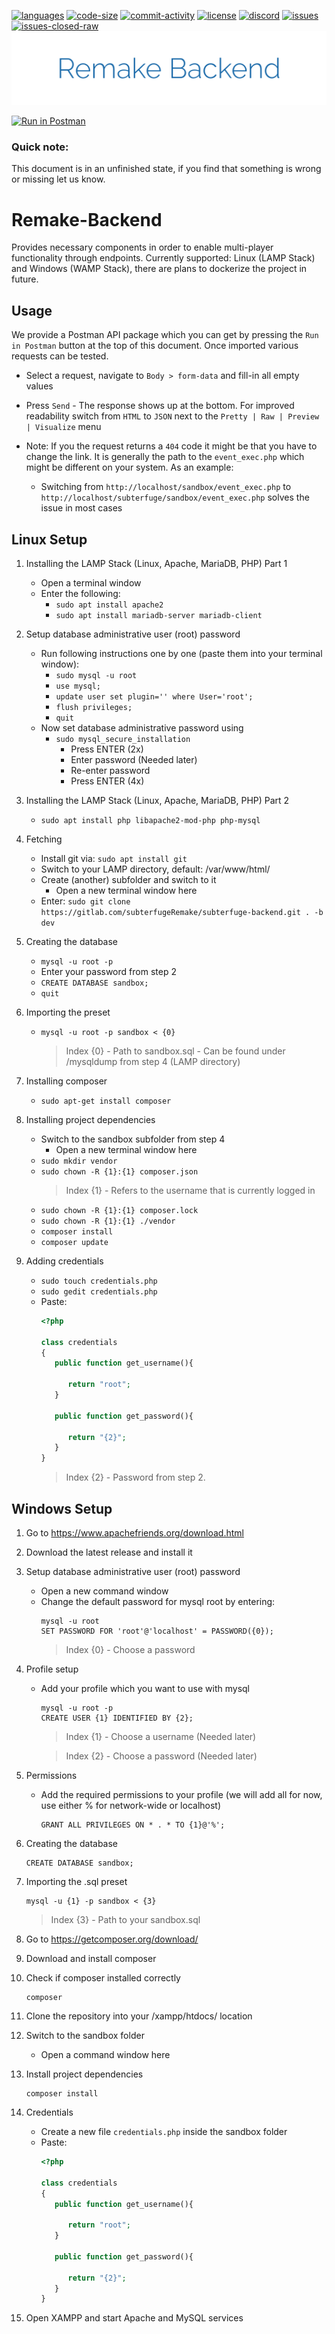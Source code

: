 [![languages](https://img.shields.io/github/languages/top/Subterfuge-Revived/Remake-Backend)]()
[![code-size](https://img.shields.io/github/languages/code-size/Subterfuge-Revived/Remake-Backend)]()
[![commit-activity](https://img.shields.io/github/commit-activity/y/Subterfuge-Revived/Remake-Backend)](https://github.com/Subterfuge-Revived/Remake-Backend/pulse/yearly)
[![license](https://img.shields.io/github/license/Subterfuge-Revived/Remake-Backend)](LICENSE)
[![discord](https://img.shields.io/discord/617149385196961792)](https://discord.gg/GNk7Xw4)
[![issues](https://img.shields.io/github/issues/Subterfuge-Revived/Remake-Backend)](https://github.com/Subterfuge-Revived/Remake-Backend/issues?q=is%3Aopen)
[![issues-closed-raw](https://img.shields.io/github/issues-closed/Subterfuge-Revived/Remake-Backend)](https://github.com/Subterfuge-Revived/Remake-Backend/issues?q=is%3Aclosed+)
[![Banner](banner.png)]()

[![Run in Postman](https://run.pstmn.io/button.svg)](https://app.getpostman.com/run-collection/832fc79f1e130e713524)
### Quick note:

This document is in an unfinished state, if you find that something is wrong or missing let us know.

# Remake-Backend

Provides necessary components in order to enable multi-player functionality through endpoints. Currently supported: Linux 
(LAMP Stack) and Windows (WAMP Stack), there are plans to dockerize the project in future.

## Usage

We provide a Postman API package which you can get by pressing the `Run in Postman` button at the top of this 
document. Once imported various requests can be tested. 
 - Select a request, navigate to `Body > form-data` and fill-in all empty values
 - Press `Send` - The response shows up at the bottom. For improved readability switch from `HTML` to `JSON` next
 to the `Pretty | Raw | Preview | Visualize` menu
 
 - Note: If you the request returns a `404` code it might be that you have to change the link. It is generally the path 
 to the `event_exec.php` which might be different on your system.
 As an example:
    - Switching from `http://localhost/sandbox/event_exec.php` to `http://localhost/subterfuge/sandbox/event_exec.php`
    solves the issue in most cases

## Linux Setup

1. Installing the LAMP Stack (Linux, Apache, MariaDB, PHP) Part 1

   - Open a terminal window
   - Enter the following: 
     - `sudo apt install apache2`
     - `sudo apt install mariadb-server mariadb-client`
     
2. Setup database administrative user (root) password
   - Run following instructions one by one (paste them into your terminal window):
     - `sudo mysql -u root`
     - `use mysql;`
     - `update user set plugin='' where User='root';`
     - `flush privileges;`
     - `quit`
   - Now set database administrative password using
     - `sudo mysql_secure_installation`
        - Press ENTER (2x)
        - Enter password (Needed later)
        - Re-enter password
        - Press ENTER (4x)
        
3. Installing the LAMP Stack (Linux, Apache, MariaDB, PHP) Part 2
   - `sudo apt install php libapache2-mod-php php-mysql`
     
4. Fetching
   - Install git via: `sudo apt install git`
   - Switch to your LAMP directory, default: /var/www/html/
   - Create (another) subfolder and switch to it
     - Open a new terminal window  here
   - Enter: `sudo git clone https://gitlab.com/subterfugeRemake/subterfuge-backend.git . -b dev`
     
5. Creating the database
   - `mysql -u root -p`
   - Enter your password from step 2
   - `CREATE DATABASE sandbox;`
   - `quit`
     
6. Importing the preset
   - `mysql -u root -p sandbox < {0}`
     > Index {0} - Path to sandbox.sql - Can be found under /mysqldump from step 4 (LAMP directory)
   
7. Installing composer
   - `sudo apt-get install composer`
   
8. Installing project dependencies
   - Switch to the sandbox subfolder from step 4
     - Open a new terminal window here
   - `sudo mkdir vendor`
   - `sudo chown -R {1}:{1} composer.json` 
     > Index {1} - Refers to the username that is currently logged in
   - `sudo chown -R {1}:{1} composer.lock`
   - `sudo chown -R {1}:{1} ./vendor`
   - `composer install`
   - `composer update`
   
9. Adding credentials
   - `sudo touch credentials.php`
   - `sudo gedit credentials.php`
   - Paste:
        ```php
        <?php
        
        class credentials
        {
           public function get_username(){
        
              return "root";
           }
        
           public function get_password(){
        
              return "{2}";
           }
        }
        ```
        > Index {2} - Password from step 2.

## Windows Setup

1. Go to https://www.apachefriends.org/download.html

2. Download the latest release and install it

3. Setup database administrative user (root) password
   - Open a new command window
   - Change the default password for mysql root by entering:
        ```
        mysql -u root
        SET PASSWORD FOR 'root'@'localhost' = PASSWORD({0});
        ```
        > Index {0} - Choose a password

4. Profile setup 
   - Add your profile which you want to use with mysql
        ```
        mysql -u root -p
        CREATE USER {1} IDENTIFIED BY {2};
        ```
        > Index {1} - Choose a username (Needed later)
                                                                                                                                                                   
        > Index {2} - Choose a password (Needed later)                                                                                                                                                           

5. Permissions
   - Add the required permissions to your profile (we will add all for now, use either % for network-wide or localhost)
        ```
        GRANT ALL PRIVILEGES ON * . * TO {1}@'%';
        ```
        
6. Creating the database
    ```
    CREATE DATABASE sandbox;
    ```

7. Importing the .sql preset
    ```
    mysql -u {1} -p sandbox < {3}
    ```
    > Index {3} - Path to your sandbox.sql 

8. Go to https://getcomposer.org/download/

9. Download and install composer

10. Check if composer installed correctly
    ```
    composer
    ```
11. Clone the repository into your /xampp/htdocs/ location

12. Switch to the sandbox folder
    - Open a command window here
    
13. Install project dependencies
    ```
    composer install
    ```
    
14. Credentials
    - Create a new file `credentials.php` inside the sandbox folder
    - Paste:
        ```php
        <?php
        
        class credentials
        {
           public function get_username(){
        
              return "root";
           }
        
           public function get_password(){
        
              return "{2}";
           }
        }
         ```

15. Open XAMPP and start Apache and MySQL services